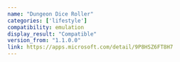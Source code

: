 ```yaml
---
name: "Dungeon Dice Roller"
categories: ['lifestyle']
compatibility: emulation
display_result: "Compatible"
version_from: "1.1.0.0"
link: https://apps.microsoft.com/detail/9P8HSZ6FT8H7
---
```

